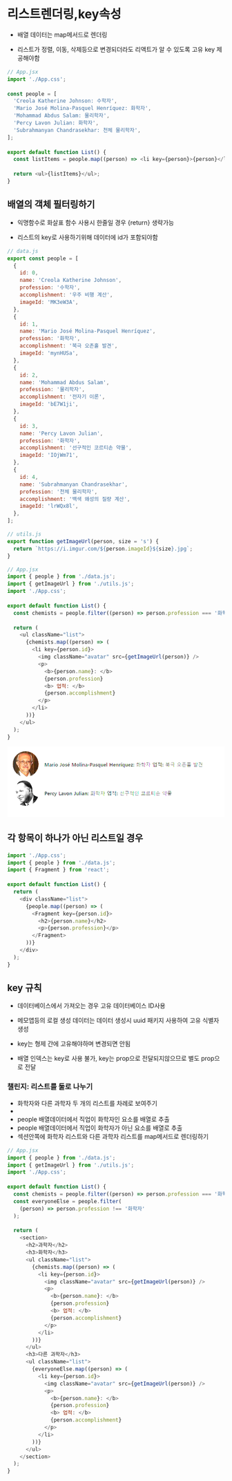 # 리스트렌더링,key속성

- 배열 데이터는 map메서드로 렌더링

- 리스트가 정렬, 이동, 삭제등으로 변경되더라도 리액트가 알 수 있도록 고유 key 제공해야함

```js
// App.jsx
import './App.css';

const people = [
  'Creola Katherine Johnson: 수학자',
  'Mario José Molina-Pasquel Henríquez: 화학자',
  'Mohammad Abdus Salam: 물리학자',
  'Percy Lavon Julian: 화학자',
  'Subrahmanyan Chandrasekhar: 천체 물리학자',
];

export default function List() {
  const listItems = people.map((person) => <li key={person}>{person}</li>);

  return <ul>{listItems}</ul>;
}
```

## 배열의 객체 필터링하기

- 익명함수로 화살표 함수 사용시 한줄일 경우 {return} 생략가능

- 리스트의 key로 사용하기위해 데이터에 id가 포함되야함

```js
// data.js
export const people = [
  {
    id: 0,
    name: 'Creola Katherine Johnson',
    profession: '수학자',
    accomplishment: '우주 비행 계산',
    imageId: 'MK3eW3A',
  },
  {
    id: 1,
    name: 'Mario José Molina-Pasquel Henríquez',
    profession: '화학자',
    accomplishment: '북극 오존홀 발견',
    imageId: 'mynHUSa',
  },
  {
    id: 2,
    name: 'Mohammad Abdus Salam',
    profession: '물리학자',
    accomplishment: '전자기 이론',
    imageId: 'bE7W1ji',
  },
  {
    id: 3,
    name: 'Percy Lavon Julian',
    profession: '화학자',
    accomplishment: '선구적인 코르티손 약물',
    imageId: 'IOjWm71',
  },
  {
    id: 4,
    name: 'Subrahmanyan Chandrasekhar',
    profession: '천체 물리학자',
    accomplishment: '백색 왜성의 질량 계산',
    imageId: 'lrWQx8l',
  },
];
```

```js
// utils.js
export function getImageUrl(person, size = 's') {
  return `https://i.imgur.com/${person.imageId}${size}.jpg`;
}
```

```js
// App.jsx
import { people } from './data.js';
import { getImageUrl } from './utils.js';
import './App.css';

export default function List() {
  const chemists = people.filter((person) => person.profession === '화학자');

  return (
    <ul className="list">
      {chemists.map((person) => (
        <li key={person.id}>
          <img className="avatar" src={getImageUrl(person)} />
          <p>
            <b>{person.name}: </b>
            {person.profession}
            <b> 업적: </b>
            {person.accomplishment}
          </p>
        </li>
      ))}
    </ul>
  );
}
```

<img title="" src="../images/2023-12-10-23-06-28-image.png" alt="" data-align="inline">

## 각 항목이 하나가 아닌 리스트일 경우

```js
import './App.css';
import { people } from './data.js';
import { Fragment } from 'react';

export default function List() {
  return (
    <div className="list">
      {people.map((person) => (
        <Fragment key={person.id}>
          <h2>{person.name}</h2>
          <p>{person.profession}</p>
        </Fragment>
      ))}
    </div>
  );
}
```

## key 규칙

- 데이터베이스에서 가져오는 경우 고유 데이터베이스 ID사용

- 메모앱등의 로컬 생성 데이터는 데이터 생성시 uuid 패키지 사용하여 고유 식별자 생성

- key는 형제 간에 고유해야하며 변경되면 안됨

- 배열 인덱스는 key로 사용 불가, key는 prop으로 전달되지않으므로 별도 prop으로 전달

### 챌린지: 리스트를 둘로 나누기

- 화학자와 다른 과학자 두 개의 리스트를 차례로 보여주기
- 
- people 배열데이터에서 직업이 화학자인 요소를 배열로 추출
- people 배열데이터에서 직업이 화학자가 아닌 요소를 배열로 추출
- 섹션안쪽에 화학자 리스트와 다른 과학자 리스트를 map메서드로 렌더링하기

```js
// App.jsx
import { people } from './data.js';
import { getImageUrl } from './utils.js';
import './App.css';

export default function List() {
  const chemists = people.filter((person) => person.profession === '화학자');
  const everyoneElse = people.filter(
    (person) => person.profession !== '화학자'
  );

  return (
    <section>
      <h2>과학자</h2>
      <h3>화학자</h3>
      <ul className="list">
        {chemists.map((person) => (
          <li key={person.id}>
            <img className="avatar" src={getImageUrl(person)} />
            <p>
              <b>{person.name}: </b>
              {person.profession}
              <b> 업적: </b>
              {person.accomplishment}
            </p>
          </li>
        ))}
      </ul>
      <h3>다른 과학자</h3>
      <ul className="list">
        {everyoneElse.map((person) => (
          <li key={person.id}>
            <img className="avatar" src={getImageUrl(person)} />
            <p>
              <b>{person.name}: </b>
              {person.profession}
              <b> 업적: </b>
              {person.accomplishment}
            </p>
          </li>
        ))}
      </ul>
    </section>
  );
}
```
